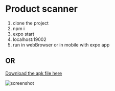 # Product scanner

1. clone the project
2. npm i
3. expo start
4. localhost:19002
5. run in webBrowser or in mobile with expo app

## OR

[Download the apk file here](https://drive.google.com/file/d/1jIVyAnPWYRtgyBqVKS1jT84s2RvpLLU5/view?usp=sharing)

![screenshot](https://github.com/tenzind12/few_react_projects/blob/productScanner/assets/Screenshot_2022-03-29-13-21-41-56_8038de857ce4810da26282a7cda54faf.jpg?raw=true)
